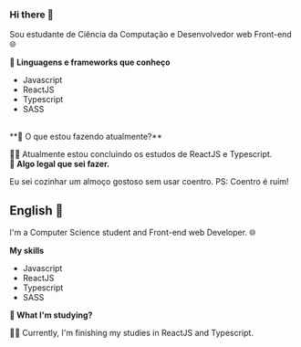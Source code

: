 ### Hi there 👋

Sou estudante de Ciência da Computação e Desenvolvedor web Front-end 🌐

**🔬 Linguagens e frameworks que conheço**
- Javascript
- ReactJS
- Typescript
- SASS
<br>
**🔨 O que estou fazendo atualmente?**

👨‍🎓 Atualmente estou concluindo os estudos de ReactJS e Typescript.
<br>
**🥣 Algo legal que sei fazer.**

Eu sei cozinhar um almoço gostoso sem usar coentro. PS: Coentro é ruim!
<br>
## English 🍁

I'm a Computer Science student and Front-end web Developer. 🌐

**My skills**
- Javascript
- ReactJS
- Typescript
- SASS

**🔨 What I'm studying?**

👨‍🎓 Currently, I'm finishing my studies in ReactJS and Typescript.
